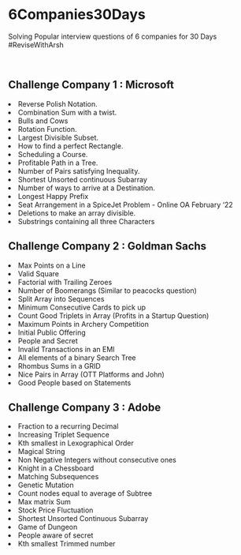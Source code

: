 # 6Companies30Days
Solving Popular interview questions of 6 companies for 30 Days #ReviseWithArsh

<br>

## Challenge Company 1 : Microsoft 
<li>Reverse Polish Notation.
<br> <li>Combination Sum with a twist.
<br> <li>Bulls and Cows
<br> <li>Rotation Function.
<br> <li>Largest Divisible Subset.
<br> <li>How to find a perfect Rectangle.
<br> <li>Scheduling a Course.
<br> <li>Profitable Path in a Tree.
<br> <li>Number of Pairs satisfying Inequality.
<br> <li>Shortest Unsorted continuous Subarray
<br> <li>Number of ways to arrive at a Destination.
<br> <li>Longest Happy Prefix
<br> <li>Seat Arrangement in a SpiceJet Problem - Online OA February ‘22
<br> <li>Deletions to make an array divisible.
<br> <li>Substrings containing all three Characters

<br>

## Challenge Company 2 : Goldman Sachs

<li>Max Points on a Line
<br> <li>Valid Square
<br> <li>Factorial with Trailing Zeroes
<br> <li>Number of Boomerangs (Similar to peacocks question)
<br> <li>Split Array into Sequences
<br> <li>Minimum Consecutive Cards to pick up
<br> <li>Count Good Triplets in Array (Profits in a Startup Question)
<br> <li>Maximum Points in Archery Competition
<br> <li>Initial Public Offering
<br> <li>People and Secret
<br> <li>Invalid Transactions in an EMI
<br> <li>All elements of a binary Search Tree
<br> <li>Rhombus Sums in a GRID
<br> <li>Nice Pairs in Array (OTT Platforms and John)
<br> <li>Good People based on Statements

<bR>

## Challenge Company 3 : Adobe

<li>Fraction to a recurring Decimal
<br><li>Increasing Triplet Sequence
<br><li>Kth smallest in Lexographical Order
<br><li>Magical String
<br><li>Non Negative Integers without consecutive ones
<br><li>Knight in a Chessboard
<br><li>Matching Subsequences
<br><li>Genetic Mutation
<br><li>Count  nodes equal to average of Subtree
<br><li>Max matrix Sum
<br><li>Stock Price Fluctuation
<br><li>Shortest Unsorted Continuous Subarray
<br><li>Game of Dungeon
<br><li>People aware of secret
<br><li>Kth smallest Trimmed number
